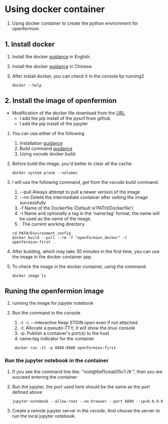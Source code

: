 # Using docker container

1. Using docker container to create the python environment for openfermion.

## 1. Install docker

1. Install the docker [guidance](https://docs.docker.com/desktop/windows/install/) in English.
2. Install the docker [guidance](https://yeasy.gitbook.io/docker_practice/install/windows) in Chinese.
3. After install docker, you can check it in the console by running2

    ``` console
    docker --help
    ```

## 2. Install the image of openfermion

- Modification of the docker file download from the [URL](https://github.com/quantumlib/OpenFermion/blob/master/docker/dockerfile)
  - I add the pip install of the pyscf from github
  - I add the pip install of the jupyter


1. You can use either of the following
   1. Installation [guidance](https://github.com/quantumlib/OpenFermion/tree/master/docker)
   2. Build command [guidance](https://docs.docker.com/engine/reference/commandline/build/)
   3. Using vscode docker build.
2. Before build the image, you'd better to clear all the cache:

    ```console
    docker system prune --volumes
    ```

3. I will use the following command, get from the vscode build command.
   1. --pull Always attempt to pull a newer version of the image
   2. --rm Delete the intermediate container after setting the image successfully
   3. -f Name of the Dockerfile (Default is'PATH/Dockerfile')
   4. -t Name and optionally a tag in the 'name:tag' format, the name will be used as the name of the image.
   5. .  The current working directory

    ```console
    cd PATH/Environment_config
    docker build --pull --rm -f "openfermion_docker" -t openfermion:first .
    ```

4. After building, which may take 30 minutes in the first time,  you can use the image in the docker container app.
5. To check the image in the docker container, using the command:

    ``` console
    docker image ls
    ```

## Runing the openfermion image

1. running the image for jupyter notebook
2. Run the command in the console
   1. -i: -i, --interactive Keep STDIN open even if not attached
   2. -t: Allocate a pseudo-TTY, it will show the linux console
   3. -p: Publish a container's port(s) to the host
   4. name:tag indicator for the container

   ```console
    docker run -it -p 8888:8888 openfermion:first
    ```

### Run the jupyter notebook in the container

1. If you see the command line like: "root@6af5ceab05c1:/# ", then you are succeed entering the container
2. Run the jupyter, the port used here should be the same as the port defined above

    ``` console
    jupyter-notebook --allow-root --no-browser --port 8888 --ip=0.0.0.0
    ```

3. Create a remote jupyter server in the vscode. And choose the server to run the local jupyter notebook.